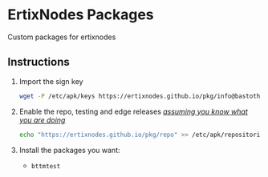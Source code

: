 # ErtixNodes Packages
Custom packages for ertixnodes

## Instructions

1.  Import the sign key

    ```bash
    wget -P /etc/apk/keys https://ertixnodes.github.io/pkg/info@bastothemax.nl-666178c1.rsa.pub
    ```

2.  Enable the repo, testing and edge releases _[assuming you know what you are doing](https://wiki.alpinelinux.org/wiki/Edge)_

    ```bash
    echo "https://ertixnodes.github.io/pkg/repo" >> /etc/apk/repositories
    ```

3.  Install the packages you want:

    - `bttmtest`